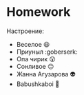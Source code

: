 # Homework

Настроение:
* Веселое :satisfied:
* Приуныл :goberserk:
* Опа чирик :astonished:
* Сонливое :pensive:
* Жанна Агузарова :alien:
* Babushkaboi :older_woman:
